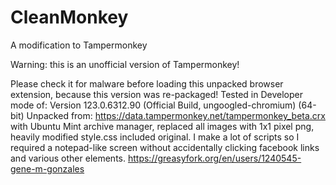 # CleanMonkey

A modification to Tampermonkey

Warning: this is an unofficial version of Tampermonkey!

Please check it for malware before loading this unpacked browser extension, because this version was re-packaged!
Tested in Developer mode of: Version 123.0.6312.90 (Official Build, ungoogled-chromium) (64-bit)
Unpacked from: https://data.tampermonkey.net/tampermonkey_beta.crx
with Ubuntu Mint archive manager, replaced all images with 1x1 pixel png, heavily modified style.css included original.
I make a lot of scripts so I required a notepad-like screen without accidentally clicking facebook links and various other elements.
https://greasyfork.org/en/users/1240545-gene-m-gonzales
